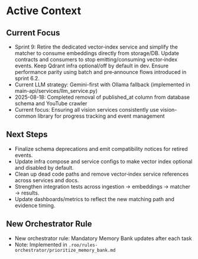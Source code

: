 # Active Context

## Current Focus
- Sprint 9: Retire the dedicated vector‑index service and simplify the matcher to consume embeddings directly from storage/DB. Update contracts and consumers to stop emitting/consuming vector‑index events. Keep Qdrant infra optional/off by default in dev. Ensure performance parity using batch and pre‑announce flows introduced in sprint 6.2.
- Current LLM strategy: Gemini-first with Ollama fallback (implemented in main-api/services/llm_service.py)
- 2025-08-18: Completed removal of published_at column from database schema and YouTube crawler
- Current focus: Ensuring all vision services consistently use vision-common library for progress tracking and event management

## Next Steps
- Finalize schema deprecations and emit compatibility notices for retired events.
- Update infra compose and service configs to make vector index optional and disabled by default.
- Clean up dead code paths and remove vector‑index service references across services and docs.
- Strengthen integration tests across ingestion → embeddings → matcher → results.
- Update dashboards/metrics to reflect the new matching path and evidence timing.

## New Orchestrator Rule
- New orchestrator rule: Mandatory Memory Bank updates after each task
- Note: Implemented in `.roo/rules-orchestrator/prioritize_memory_bank.md`
